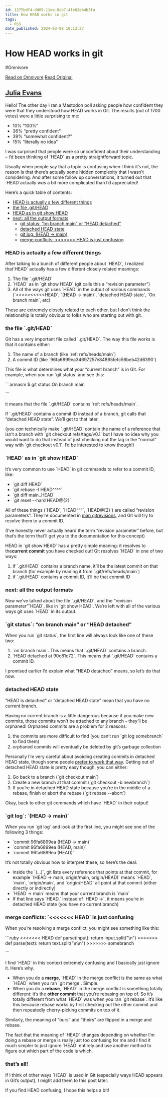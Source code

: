 ```yaml
---
id: 1275bdf4-dd89-11ee-8cb7-4fe62eb4b3fa
title: How HEAD works in git
tags:
  - RSS
date_published: 2024-03-08 10:13:27
---
```


# How HEAD works in git
#Omnivore

[Read on Omnivore](https://omnivore.app/me/how-head-works-in-git-18e1fb7df4e)
[Read Original](https://jvns.ca/blog/2024/03/08/how-head-works-in-git/)



## [Julia Evans](https:&#x2F;&#x2F;jvns.ca&#x2F;)

Hello! The other day I ran a Mastodon poll asking people how confident they were that they understood how HEAD works in Git. The results (out of 1700 votes) were a little surprising to me:

* 10% “100%”
* 36% “pretty confident”
* 39% “somewhat confident?”
* 15% “literally no idea”

I was surprised that people were so unconfident about their understanding – I’d been thinking of &#x60;HEAD&#x60; as a pretty straightforward topic.

Usually when people say that a topic is confusing when I think it’s not, the reason is that there’s actually some hidden complexity that I wasn’t considering. And after some follow up conversations, it turned out that &#x60;HEAD&#x60;actually _was_ a bit more complicated than I’d appreciated!

Here’s a quick table of contents:

* [HEAD is actually a few different things](#head-is-actually-a-few-different-things)
* [the file .git&#x2F;HEAD](#the-file-git-head)
* [HEAD as in git show HEAD](#head-as-in-git-show-head)
* [next: all the output formats](#next-all-the-output-formats)  
   * [git status: “on branch main” or “HEAD detached”](#git-status-on-branch-main-or-head-detached)  
   * [detached HEAD state](#detached-head-state)  
   * [git log: (HEAD -&gt; main)](#git-log-head-main)  
   * [merge conflicts: &lt;&lt;&lt;&lt;&lt;&lt;&lt; HEAD is just confusing](#merge-conflicts-head-is-just-confusing)

### HEAD is actually a few different things

After talking to a bunch of different people about &#x60;HEAD&#x60;, I realized that&#x60;HEAD&#x60; actually has a few different closely related meanings:

1. The file &#x60;.git&#x2F;HEAD&#x60;
2. &#x60;HEAD&#x60; as in &#x60;git show HEAD&#x60; (git calls this a “revision parameter”)
3. All of the ways git uses &#x60;HEAD&#x60; in the output of various commands (&#x60;&lt;&lt;&lt;&lt;&lt;&lt;&lt;&lt;&lt;&lt;HEAD&#x60;, &#x60;(HEAD -&gt; main)&#x60;, &#x60;detached HEAD state&#x60;, &#x60;On branch main&#x60;, etc)

These are extremely closely related to each other, but I don’t think the relationship is totally obvious to folks who are starting out with git.

### the file &#x60;.git&#x2F;HEAD&#x60;

Git has a very important file called &#x60;.git&#x2F;HEAD&#x60;. The way this file works is that it contains either:

1. The name of a branch (like &#x60;ref: refs&#x2F;heads&#x2F;main&#x60;)
2. A commit ID (like &#x60;96fa6899ea34697257e84865fefc56beb42d6390&#x60;)

This file is what determines what your “current branch” is in Git. For example, when you run &#x60;git status&#x60; and see this:

&#x60;&#x60;&#x60;armasm
$ git status
On branch main

&#x60;&#x60;&#x60;

it means that the file &#x60;.git&#x2F;HEAD&#x60; contains &#x60;ref: refs&#x2F;heads&#x2F;main&#x60;.

If &#x60;.git&#x2F;HEAD&#x60; contains a commit ID instead of a branch, git calls that “detached HEAD state”. We’ll get to that later.

(you _can_ technically make &#x60;.git&#x2F;HEAD&#x60; contain the name of a reference that isn’t a branch with &#x60;git checkout refs&#x2F;tags&#x2F;v0.1&#x60; but I have no idea why you would want to do that instead of just checking out the tag in the “normal” way with &#x60;git checkout v0.1&#x60;. I’d be interested to know though!) 

### &#x60;HEAD&#x60; as in &#x60;git show HEAD&#x60;

It’s very common to use &#x60;HEAD&#x60; in git commands to refer to a commit ID, like:

* &#x60;git diff HEAD&#x60;
* &#x60;git rebase -I HEAD^^^^&#x60;
* &#x60;git diff main..HEAD&#x60;
* &#x60;git reset --hard HEAD@{2}&#x60;

All of these things (&#x60;HEAD&#x60;, &#x60;HEAD^^^&#x60;, &#x60;HEAD@[2}&#x60;) are called “revision parameters”. They’re documented in [man gitrevisions](https:&#x2F;&#x2F;git-scm.com&#x2F;docs&#x2F;gitrevisions), and Git will try to resolve them to a commit ID.

(I’ve honestly never actually heard the term “revision parameter” before, but that’s the term that’ll get you to the documentation for this concept)

HEAD in &#x60;git show HEAD&#x60; has a pretty simple meaning: it resolves to the**current commit** you have checked out! Git resolves &#x60;HEAD&#x60; in one of two ways:

1. if &#x60;.git&#x2F;HEAD&#x60; contains a branch name, it’ll be the latest commit on that branch (for example by reading it from &#x60;.git&#x2F;refs&#x2F;heads&#x2F;main&#x60;)
2. if &#x60;.git&#x2F;HEAD&#x60; contains a commit ID, it’ll be that commit ID

### next: all the output formats

Now we’ve talked about the file &#x60;.git&#x2F;HEAD&#x60;, and the “revision parameter”&#x60;HEAD&#x60;, like in &#x60;git show HEAD&#x60;. We’re left with all of the various ways git uses &#x60;HEAD&#x60; in its output.

### &#x60;git status&#x60;: “on branch main” or “HEAD detached”

When you run &#x60;git status&#x60;, the first line will always look like one of these two:

1. &#x60;on branch main&#x60;. This means that &#x60;.git&#x2F;HEAD&#x60; contains a branch.
2. &#x60;HEAD detached at 90c81c72&#x60;. This means that &#x60;.git&#x2F;HEAD&#x60; contains a commit ID.

I promised earlier I’d explain what “HEAD detached” means, so let’s do that now.

### detached HEAD state

“HEAD is detached” or “detached HEAD state” mean that you have no current branch.

Having no current branch is a little dangerous because if you make new commits, those commits won’t be attached to any branch – they’ll be orphaned! Orphaned commits are a problem for 2 reasons:

1. the commits are more difficult to find (you can’t run &#x60;git log somebranch&#x60; to find them)
2. orphaned commits will eventually be deleted by git’s garbage collection

Personally I’m very careful about avoiding creating commits in detached HEAD state, though some people [prefer to work that way](https:&#x2F;&#x2F;github.com&#x2F;arxanas&#x2F;git-branchless). Getting out of detached HEAD state is pretty easy though, you can either:

1. Go back to a branch (&#x60;git checkout main&#x60;)
2. Create a new branch at that commit (&#x60;git checkout -b newbranch&#x60;)
3. If you’re in detached HEAD state because you’re in the middle of a rebase, finish or abort the rebase (&#x60;git rebase --abort&#x60;)

Okay, back to other git commands which have &#x60;HEAD&#x60; in their output!

### &#x60;git log&#x60;: &#x60;(HEAD -&gt; main)&#x60;

When you run &#x60;git log&#x60; and look at the first line, you might see one of the following 3 things:

* &#x60;commit 96fa6899ea (HEAD -&gt; main)&#x60;
* &#x60;commit 96fa6899ea (HEAD, main)&#x60;
* &#x60;commit 96fa6899ea (HEAD)&#x60;

It’s not totally obvious how to interpret these, so here’s the deal:

* inside the &#x60;(...)&#x60;, git lists every reference that points at that commit, for example &#x60;(HEAD -&gt; main, origin&#x2F;main, origin&#x2F;HEAD)&#x60; means &#x60;HEAD&#x60;, &#x60;main&#x60;, &#x60;origin&#x2F;main&#x60;, and &#x60;origin&#x2F;HEAD&#x60; all point at that commit (either directly or indirectly)
* &#x60;HEAD -&gt; main&#x60; means that your current branch is &#x60;main&#x60;
* If that line says &#x60;HEAD,&#x60; instead of &#x60;HEAD -&gt;&#x60;, it means you’re in detached HEAD state (you have no current branch)

### merge conflicts: &#x60;&lt;&lt;&lt;&lt;&lt;&lt;&lt; HEAD&#x60; is just confusing

When you’re resolving a merge conflict, you might see something like this:

&#x60;&#x60;&#x60;ruby
&lt;&lt;&lt;&lt;&lt;&lt;&lt; HEAD
def parse(input):
    return input.split(&quot;\n&quot;)
&#x3D;&#x3D;&#x3D;&#x3D;&#x3D;&#x3D;&#x3D;
def parse(text):
    return text.split(&quot;\n\n&quot;)
&gt;&gt;&gt;&gt;&gt;&gt;&gt; somebranch

&#x60;&#x60;&#x60;

I find &#x60;HEAD&#x60; in this context extremely confusing and I basically just ignore it. Here’s why.

* When you do a **merge**, &#x60;HEAD&#x60; in the merge conflict is the same as what &#x60;HEAD&#x60; when you ran &#x60;git merge&#x60;. Simple.
* When you do a **rebase**, &#x60;HEAD&#x60; in the merge conflict is something totally different: it’s the **other commit** that you’re rebasing on top of. So it’s totally different from what &#x60;HEAD&#x60; was when you ran &#x60;git rebase&#x60;. It’s like this because rebase works by first checking out the other commit and then repeatedly cherry-picking commits on top of it.

Similarly, the meaning of “ours” and “theirs” are flipped in a merge and rebase.

The fact that the meaning of &#x60;HEAD&#x60; changes depending on whether I’m doing a rebase or merge is really just too confusing for me and I find it much simpler to just ignore &#x60;HEAD&#x60; entirely and use another method to figure out which part of the code is which.

### that’s all!

If I think of other ways &#x60;HEAD&#x60; is used in Git (especially ways HEAD appears in Git’s output), I might add them to this post later.

If you find HEAD confusing, I hope this helps a bit!
